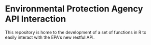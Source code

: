 # Environmental Protection Agency API Interaction
This repository is home to the development of a set of functions in R to easily interact with the EPA's new restful API. 
